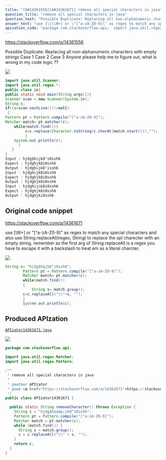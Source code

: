 ```yaml
---
title: "[Q#14361556][A#14361671] remove all special characters in java"
question_title: "remove all special characters in java"
question_text: "Possible Duplicate: Replacing all non-alphanumeric characters with empty strings Case 1 Case 2 Case 3 Anyone please help me to figure out, what is wrong in my code logic ??"
answer_text: "use [\\\\W+] or \"[^a-zA-Z0-9]\" as regex to match any special characters and also use String.replaceAll(regex, String) to replace the spl charecter with an empty string. remember as the first arg of String.replaceAll is a regex you have to escape it with a backslash to treat em as a literal charcter."
apization_code: "package com.stackoverflow.api;  import java.util.regex.Matcher; import java.util.regex.Pattern;  /**  * remove all special characters in java  *  * @author APIzator  * @see <a href=\"https://stackoverflow.com/a/14361671\">https://stackoverflow.com/a/14361671</a>  */ public class APIzator14361671 {    public static String removeCharacter() throws Exception {     String c = \"hjdg$h&amp;jk8^i0ssh6\";     Pattern pt = Pattern.compile(\"[^a-zA-Z0-9]\");     Matcher match = pt.matcher(c);     while (match.find()) {       String s = match.group();       c = c.replaceAll(\"\\\\\" + s, \"\");     }     return c;   } }"
---
```


https://stackoverflow.com/q/14361556

Possible Duplicate:
Replacing all non-alphanumeric characters with empty strings
Case 1
Case 2
Case 3
Anyone please help me to figure out, what is wrong in my code logic ??


<div class="code-logo"><img src="/stackoverflow.png" /></div>

```java
import java.util.Scanner;
import java.util.regex.*;
public class io{
public static void main(String args[]){
Scanner scan = new Scanner(System.in);
String c;
if((c=scan.nextLine())!=null)
 {
Pattern pt = Pattern.compile("[^a-zA-Z0-9]");
Matcher match= pt.matcher(c);
    while(match.find()){
         c=c.replace(Character.toString(c.charAt(match.start())),"");
         }
    System.out.println(c);
      }
   }
}
Input : hjdg$h&jk8^i0ssh6
Expect : hjdghjk8i0ssh6
Output : hjdgh&jk8^issh6
Input : hjdgh&jk8i0ssh6
Expect : hjdghjk8i0ssh6
Output : hjdghjk8i0ssh6
Input : hjdgh&j&k8i0ssh6
Expect : hjdghjk8i0ssh6
Output : hjdghjki0ssh6
```


## Original code snippet

https://stackoverflow.com/a/14361671

use [\\W+] or &quot;[^a-zA-Z0-9]&quot; as regex to match any special characters and also use String.replaceAll(regex, String) to replace the spl charecter with an empty string. remember as the first arg of String.replaceAll is a regex you have to escape it with a backslash to treat em as a literal charcter.

<div class="code-logo"><img src="/stackoverflow.png" /></div>

```java
String c= "hjdg$h&jk8^i0ssh6";
        Pattern pt = Pattern.compile("[^a-zA-Z0-9]");
        Matcher match= pt.matcher(c);
        while(match.find())
        {
            String s= match.group();
        c=c.replaceAll("\\"+s, "");
        }
        System.out.println(c);
```

## Produced APIzation

[`APIzator14361671.java`](https://github.com/blind-papers/apization-temp-data/raw/main/search/APIzator14361671.java)

<div class="code-logo"><img src="/apizator.png" /></div>

```java
package com.stackoverflow.api;

import java.util.regex.Matcher;
import java.util.regex.Pattern;

/**
 * remove all special characters in java
 *
 * @author APIzator
 * @see <a href="https://stackoverflow.com/a/14361671">https://stackoverflow.com/a/14361671</a>
 */
public class APIzator14361671 {

  public static String removeCharacter() throws Exception {
    String c = "hjdg$h&amp;jk8^i0ssh6";
    Pattern pt = Pattern.compile("[^a-zA-Z0-9]");
    Matcher match = pt.matcher(c);
    while (match.find()) {
      String s = match.group();
      c = c.replaceAll("\\" + s, "");
    }
    return c;
  }
}

```